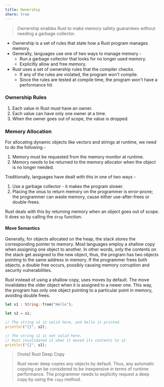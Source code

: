 ```yaml
---
title: Ownership
share: true
---
```



 > 
 > Ownership enables Rust to make memory safety guarantees without needing a garbage collector.

* Ownership is a set of rules that state how a Rust program manages memory.
* Generally, languages use one of two ways to manage memory - 
  * Run a garbage collector that looks for no longer used memory.
  * Explicitly allow and free memory.
* Rust uses a set of ownership rules that the compiler checks.
  * If any of the rules are violated, the program won't compile.
  * Since the rules are tested at compile time, the program won't have a performance hit.

### Ownership Rules

1. Each value in Rust must have an owner.
1. Each value can have only one owner at a time.
1. When the owner goes out of scope, the value is dropped.

### Memory Allocation

For allocating dynamic objects like vectors and strings at runtime, we need to do the following - 

1. Memory must be requested from the memory monitor at runtime.
1. Memory needs to be returned to the memory allocator when the object is no longer needed.

Traditionally, languages have dealt with this in one of two ways - 

1. Use a garbage collector - it makes the program slower.
1. Placing the onus to return memory on the programmer is error-prone; the programmer can waste memory, cause either use-after-frees or double-frees.

Rust deals with this by returning memory when an object goes out of scope. It does so by calling the `drop` function.

#### Move Semantics

Generally, for objects allocated on the heap, the stack stores the corresponding pointer to memory. 
Most languages employ a shallow copy when assigning one object to another. In other words, only the contents on the stack get assigned to the new object, thus, the program has two objects pointing to the same address in memory. If the programmer frees both objects, a double free occurs, possibly causing memory corruption and security vulnerabilities.

Rust instead of using a shallow copy, uses moves by default. The move invalidates the older object when it is assigned to a newer one. This way, the program has only one object pointing to a particular point in memory, avoiding double frees.

````rust
let s1 : String::from("Hello");

let s2 = s1;

// The string s2 is valid here, and hello is printed.
println!("{}", s2);

// The string s1 is not valid here.
// Rust invalidated s1 when it moved its contents to s2.
println!("{}", s1);
````

 > 
 > \[!note\]  Rust Deep Copy
 > 
 > Rust never deep copies any objects by default. Thus, any automatic copying can be considered to be inexpensive in terms of runtime performance. The programmer needs to explicitly request a deep copy by using the `copy` method.
